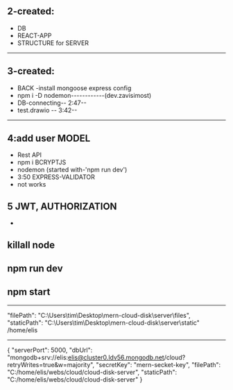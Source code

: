 ## 2-created:
- DB
- REACT-APP
- STRUCTURE for SERVER
---
## 3-created:
- BACK -install mongoose express config 
- npm i -D nodemon------------(dev.zavisimost)
- DB-connecting-- 2:47--
- test.drawio -- 3:42--
---
## 4:add user MODEL
- Rest API 
- npm i BCRYPTJS
- nodemon (started with-'npm run dev')
- 3:50 EXPRESS-VALIDATOR
- not works
## 5 JWT, AUTHORIZATION
-
## killall node
## npm run dev
## npm start

---
  "filePath": "C:\\Users\\tim\\Desktop\\mern-cloud-disk\\server\\files",
  "staticPath": "C:\\Users\\tim\\Desktop\\mern-cloud-disk\\server\\static"
  /home/elis

---

{
  "serverPort": 5000,
  "dbUrl": "mongodb+srv://elis:elis@cluster0.ldv56.mongodb.net/cloud?retryWrites=true&w=majority",
  "secretKey": "mern-secket-key",
  "filePath": "C:/home/elis/webs/cloud/cloud-disk-server",
  "staticPath": "C:/home/elis/webs/cloud/cloud-disk-server"
}
